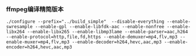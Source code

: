 ### ffmpeg编译精简版本
    ./configure --prefix="../build_simple"  --disable-everything --enable-swresample --enable-gpl --enable-libfdk-aac --enable-nonfree --enable-libx264 --enable-libx265 --enable-libmp3lame --enable-parser=aac,h264 --enable-protocol=http,file,fd,https --enable-demuxer=mp4,flv,mp3 --enable-muxer=mp4,flv,mp3 --enable-decoder=h264,hevc,aac,mp3 --enable-encoder=h264,hevc,aac,mp3

